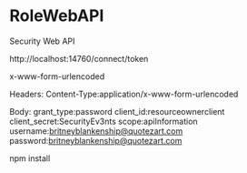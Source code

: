 # RoleWebAPI

Security Web API

http://localhost:14760/connect/token

x-www-form-urlencoded

Headers: 
Content-Type:application/x-www-form-urlencoded

Body: 
grant_type:password
client_id:resourceownerclient
client_secret:SecurityEv3nts
scope:apiInformation
username:britneyblankenship@quotezart.com
password:britneyblankenship@quotezart.com


npm install